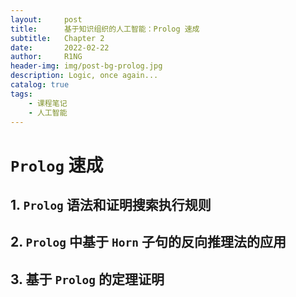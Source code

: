 ```yaml
---
layout:     post
title:      基于知识组织的人工智能：Prolog 速成
subtitle:   Chapter 2
date:       2022-02-22
author:     R1NG
header-img: img/post-bg-prolog.jpg
description: Logic, once again...
catalog: true
tags:
    - 课程笔记
    - 人工智能
---
```


# `Prolog` 速成



## 1. `Prolog` 语法和证明搜索执行规则


## 2.  `Prolog` 中基于 `Horn` 子句的反向推理法的应用


## 3. 基于 `Prolog` 的定理证明
